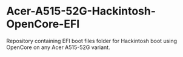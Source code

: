 # Acer-A515-52G-Hackintosh-OpenCore-EFI
Repository containing EFI boot files folder for Hackintosh boot using OpenCore on any Acer A515-52G variant.
